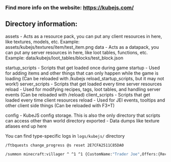 ### Find more info on the website: https://kubejs.com/

## Directory information:

assets - Acts as a resource pack, you can put any client resources in here, like textures, models, etc. Example: assets/kubejs/textures/item/test_item.png
data - Acts as a datapack, you can put any server resources in here, like loot tables, functions, etc. Example: data/kubejs/loot_tables/blocks/test_block.json

startup_scripts - Scripts that get loaded once during game startup - Used for adding items and other things that can only happen while the game is loading (Can be reloaded with /kubejs reload_startup_scripts, but it may not work!)
server_scripts - Scripts that get loaded every time server resources reload - Used for modifying recipes, tags, loot tables, and handling server events (Can be reloaded with /reload)
client_scripts - Scripts that get loaded every time client resources reload - Used for JEI events, tooltips and other client side things (Can be reloaded with F3+T)

config - KubeJS config storage. This is also the only directory that scripts can access other than world directory
exported - Data dumps like texture atlases end up here

You can find type-specific logs in `logs/kubejs/` directory

`/ftbquests change_progress @s reset 2E7CFA2511C85DA0`

```bash
/summon minecraft:villager ^ ^1 ^1 {CustomName:"Trader Joe",Offers:{Recipes:[{maxUses:9999999,buy:{id:"thermal:nickel_coin", Count:1},buyB:{id:"minecraft:air",Count:0},sell:{id:"minecraft:oak_planks",Count:16},rewardExp:false,xp:0},{maxUses:9999999,buy:{id:"thermal:nickel_coin", Count:1},buyB:{id:"minecraft:air",Count:0},sell:{id:"minecraft:spruce_planks",Count:16},rewardExp:false,xp:0}]},VillagerData:{profession:"minecraft:fisherman",level:3,type:"minecraft:swamp"}}
```

